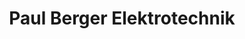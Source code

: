 ---
title: "Paul Berger Elektrotechnik"
url: /gallspach/paul-berger-elektrotechnik/
shop: Staubsauger
---